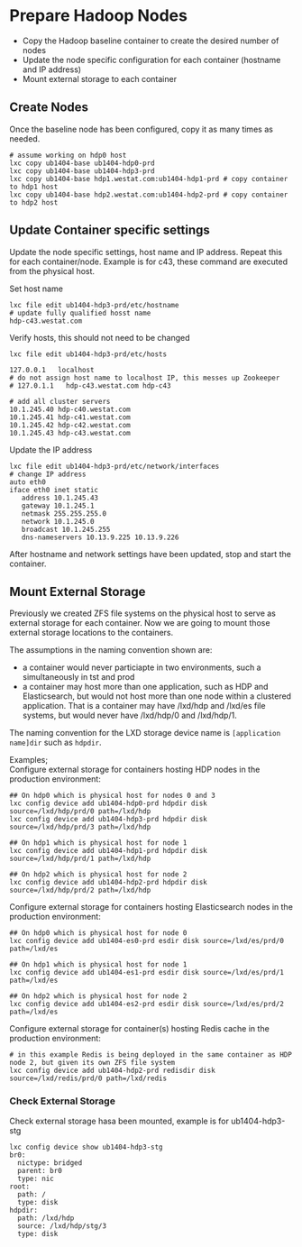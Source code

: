 # Prepare Hadoop Nodes

* Copy the Hadoop baseline container to create the desired number of nodes
* Update the node specific configuration for each container (hostname and IP address)
* Mount external storage to each container

## Create Nodes
Once the baseline node has been configured, copy it as many times as needed.
```shell
# assume working on hdp0 host
lxc copy ub1404-base ub1404-hdp0-prd
lxc copy ub1404-base ub1404-hdp3-prd
lxc copy ub1404-base hdp1.westat.com:ub1404-hdp1-prd # copy container to hdp1 host
lxc copy ub1404-base hdp2.westat.com:ub1404-hdp2-prd # copy container to hdp2 host
```
## Update Container specific settings
Update the node specific settings, host name and IP address.
Repeat this for each container/node. Example is for c43, these command are
executed from the physical host.

Set host name
```shell
lxc file edit ub1404-hdp3-prd/etc/hostname
# update fully qualified hosst name
hdp-c43.westat.com
```
Verify hosts, this should not need to be changed
```shell 
lxc file edit ub1404-hdp3-prd/etc/hosts 

127.0.0.1   localhost
# do not assign host name to localhost IP, this messes up Zookeeper
# 127.0.1.1   hdp-c43.westat.com hdp-c43

# add all cluster servers
10.1.245.40 hdp-c40.westat.com
10.1.245.41 hdp-c41.westat.com
10.1.245.42 hdp-c42.westat.com
10.1.245.43 hdp-c43.westat.com
```
Update the IP address
```shell
lxc file edit ub1404-hdp3-prd/etc/network/interfaces
# change IP address
auto eth0
iface eth0 inet static
   address 10.1.245.43
   gateway 10.1.245.1
   netmask 255.255.255.0
   network 10.1.245.0
   broadcast 10.1.245.255
   dns-nameservers 10.13.9.225 10.13.9.226
```
After hostname and network settings have been updated, stop and start the container.

## Mount External Storage

Previously we created ZFS file systems on the physical host to serve as external storage for each container. 
Now we are going to mount those external storage locations to the containers.

The assumptions in the naming convention shown are:
* a container would never particiapte in two environments, such a simultaneously in tst and prod
* a container may host more than one application, such as HDP and Elasticsearch, 
but would not host more than one node within a clustered application. That is
a container may have /lxd/hdp and /lxd/es file systems, but would never have /lxd/hdp/0 and /lxd/hdp/1.

The naming convention for the LXD storage device name is ```[application name]dir``` such as ```hdpdir```.

Examples;  
Configure external storage for containers hosting HDP nodes in the production environment:
```shell
## On hdp0 which is physical host for nodes 0 and 3
lxc config device add ub1404-hdp0-prd hdpdir disk source=/lxd/hdp/prd/0 path=/lxd/hdp
lxc config device add ub1404-hdp3-prd hdpdir disk source=/lxd/hdp/prd/3 path=/lxd/hdp

## On hdp1 which is physical host for node 1
lxc config device add ub1404-hdp1-prd hdpdir disk source=/lxd/hdp/prd/1 path=/lxd/hdp

## On hdp2 which is physical host for node 2
lxc config device add ub1404-hdp2-prd hdpdir disk source=/lxd/hdp/prd/2 path=/lxd/hdp

```
Configure external storage for containers hosting Elasticsearch nodes in the production environment:
```shell
## On hdp0 which is physical host for node 0 
lxc config device add ub1404-es0-prd esdir disk source=/lxd/es/prd/0 path=/lxd/es

## On hdp1 which is physical host for node 1 
lxc config device add ub1404-es1-prd esdir disk source=/lxd/es/prd/1 path=/lxd/es

## On hdp2 which is physical host for node 2
lxc config device add ub1404-es2-prd esdir disk source=/lxd/es/prd/2 path=/lxd/es
```
Configure external storage for container(s) hosting Redis cache in the production environment:
```shell
# in this example Redis is being deployed in the same container as HDP node 2, but given its own ZFS file system
lxc config device add ub1404-hdp2-prd redisdir disk source=/lxd/redis/prd/0 path=/lxd/redis
```
### Check External Storage

Check external storage hasa been mounted, example is for ub1404-hdp3-stg
```shell
lxc config device show ub1404-hdp3-stg
br0:
  nictype: bridged
  parent: br0
  type: nic
root:
  path: /
  type: disk
hdpdir:
  path: /lxd/hdp
  source: /lxd/hdp/stg/3
  type: disk
```

